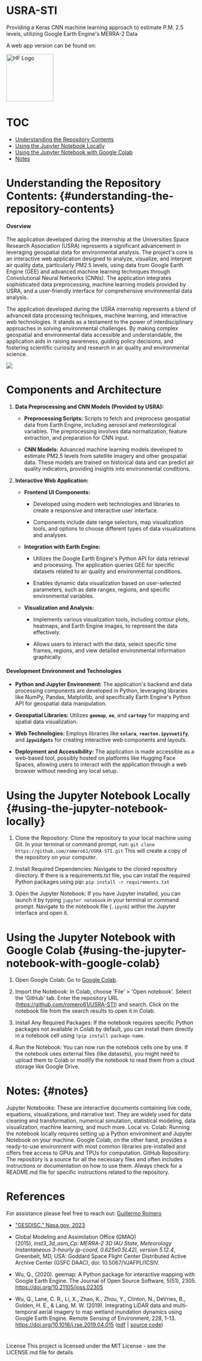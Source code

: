 

# USRA-STI

Providing a Keras CNN machine learning approach to estimate P.M.
2.5 levels, utilizing Google Earth Engine's MERRA-2 Data

A web app version can be found on:

<a href="https://huggingface.co/spaces/romero61/USRA-STI"><img src="https://raw.githubusercontent.com/romero61/romero61.github.io/main/img/hf-logo.png" alt="HF Logo" style="width: 125px;"/></a>

# TOC

-   [Understanding the Repository Contents](#understanding-the-repository-contents)
-   [Using the Jupyter Notebook Locally](#using-the-jupyter-notebook-locally)
-   [Using the Jupyter Notebook with Google Colab](#using-the-jupyter-notebook-with-google-colab)
-   [Notes](#notes)

# Understanding the Repository Contents: {#understanding-the-repository-contents}

#### Overview

The application developed during the internship at the Universities Space Research Association (USRA) represents a significant advancement in leveraging geospatial data for environmental analysis.
The project's core is an interactive web application designed to analyze, visualize, and interpret air quality data, particularly PM2.5 levels, using data from Google Earth Engine (GEE) and advanced machine learning techniques through Convolutional Neural Networks (CNNs).
The application integrates sophisticated data preprocessing, machine learning models provided by USRA, and a user-friendly interface for comprehensive environmental data analysis.

The application developed during the USRA internship represents a blend of advanced data processing techniques, machine learning, and interactive web technologies.
It stands as a testament to the power of interdisciplinary approaches in solving environmental challenges.
By making complex geospatial and environmental data accessible and understandable, the application aids in raising awareness, guiding policy decisions, and fostering scientific curiosity and research in air quality and environmental science.

![](notebook.png)

# Components and Architecture

1.  **Data Preprocessing and CNN Models (Provided by USRA):**

    -   **Preprocessing Scripts:** Scripts to fetch and preprocess geospatial data from Earth Engine, including aerosol and meteorological variables.
        The preprocessing involves data normalization, feature extraction, and preparation for CNN input.

    -   **CNN Models:** Advanced machine learning models developed to estimate PM2.5 levels from satellite imagery and other geospatial data.
        These models are trained on historical data and can predict air quality indicators, providing insights into environmental conditions.

2.  **Interactive Web Application:**

    -   **Frontend UI Components:**

        -   Developed using modern web technologies and libraries to create a responsive and interactive user interface.

        -   Components include date range selectors, map visualization tools, and options to choose different types of data visualizations and analyses.

    -   **Integration with Earth Engine:**

        -   Utilizes the Google Earth Engine's Python API for data retrieval and processing.
            The application queries GEE for specific datasets related to air quality and environmental conditions.

        -   Enables dynamic data visualization based on user-selected parameters, such as date ranges, regions, and specific environmental variables.

    -   **Visualization and Analysis:**

        -   Implements various visualization tools, including contour plots, heatmaps, and Earth Engine images, to represent the data effectively.

        -   Allows users to interact with the data, select specific time frames, regions, and view detailed environmental information graphically.

#### Development Environment and Technologies

-   **Python and Jupyter Environment:** The application's backend and data processing components are developed in Python, leveraging libraries like NumPy, Pandas, Matplotlib, and specifically Earth Engine's Python API for geospatial data manipulation.

-   **Geospatial Libraries:** Utilizes **`geemap`**, **`ee`**, and **`cartopy`** for mapping and spatial data visualization.

-   **Web Technologies:** Employs libraries like **`solara`**, **`reacton.ipyvuetify`**, and **`ipywidgets`** for creating interactive web components and layouts.

-   **Deployment and Accessibility:** The application is made accessible as a web-based tool, possibly hosted on platforms like Hugging Face Spaces, allowing users to interact with the application through a web browser without needing any local setup.

# Using the Jupyter Notebook Locally {#using-the-jupyter-notebook-locally}

1.  Clone the Repository: Clone the repository to your local machine using Git.
    In your terminal or command prompt, run: `git clone https://github.com/romero61/USRA-STI.git` This will create a copy of the repository on your computer.

2.  Install Required Dependencies: Navigate to the cloned repository directory.
    If there is a requirements.txt file, you can install the required Python packages using pip: `pip install -r requirements.txt`

3.  Open the Jupyter Notebook: If you have Jupyter installed, you can launch it by typing `jupyter notebook` in your terminal or command prompt.
    Navigate to the notebook file (`.ipynb`) within the Jupyter interface and open it.

# Using the Jupyter Notebook with Google Colab {#using-the-jupyter-notebook-with-google-colab}

1.  Open Google Colab: Go to [Google Colab](https://colab.research.google.com/).

2.  Import the Notebook: In Colab, choose 'File' \> 'Open notebook'.
    Select the 'GitHub' tab.
    Enter the repository URL (<https://github.com/romero61/USRA-STI>) and search.
    Click on the notebook file from the search results to open it in Colab.

3.  Install Any Required Packages: If the notebook requires specific Python packages not available in Colab by default, you can install them directly in a notebook cell using `!pip install package-name`.

4.  Run the Notebook: You can now run the notebook cells one by one.
    If the notebook uses external files (like datasets), you might need to upload them to Colab or modify the notebook to read them from a cloud storage like Google Drive.

# Notes: {#notes}

Jupyter Notebooks: These are interactive documents containing live code, equations, visualizations, and narrative text.
They are widely used for data cleaning and transformation, numerical simulation, statistical modeling, data visualization, machine learning, and much more.
Local vs. Colab: Running the notebook locally requires setting up a Python environment and Jupyter Notebook on your machine.
Google Colab, on the other hand, provides a ready-to-use environment with most common libraries pre-installed and offers free access to GPUs and TPUs for computation.
GitHub Repository: The repository is a source for all the necessary files and often includes instructions or documentation on how to use them.
Always check for a README.md file for specific instructions related to the repository.

# References

For assistance please feel free to reach out: [Guillermo Romero](https://github.com/romero61)

-   ["GESDISC." Nasa.gov, 2023](https://disc.gsfc.nasa.gov/information/mission-project?title=HAQAST:%20Global%20Daily%20PM2.5)

-   Global Modeling and Assimilation Office (GMAO) (2015), *inst3_3d_asm_Cp: MERRA-2 3D IAU State, Meteorology Instantaneous 3-hourly (p-coord, 0.625x0.5L42), version 5.12.4*, Greenbelt, MD, USA: Goddard Space Flight Center Distributed Active Archive Center (GSFC DAAC), doi: 10.5067/VJAFPLI1CSIV.

-   Wu, Q., (2020).
    geemap: A Python package for interactive mapping with Google Earth Engine.
    The Journal of Open Source Software, 5(51), 2305.
    <https://doi.org/10.21105/joss.02305>

-   Wu, Q., Lane, C. R., Li, X., Zhao, K., Zhou, Y., Clinton, N., DeVries, B., Golden, H. E., & Lang, M. W.
    (2019).
    Integrating LiDAR data and multi-temporal aerial imagery to map wetland inundation dynamics using Google Earth Engine.
    Remote Sensing of Environment, 228, 1-13.
    <https://doi.org/10.1016/j.rse.2019.04.015> ([pdf](https://gishub.org/2019_rse) \| [source code](https://doi.org/10.6084/m9.figshare.8864921))

# 

License This project is licensed under the MIT License - see the LICENSE.md file for details
